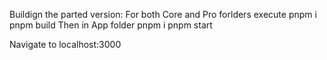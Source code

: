 Buildign the parted version:
For both Core and Pro forlders execute
   pnpm i
   pnpm build
Then in App folder
   pnpm i
   pnpm start

Navigate to localhost:3000

